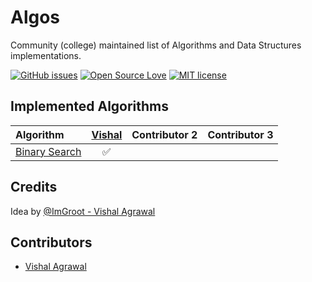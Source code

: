 # Algos

Community (college) maintained list of Algorithms and Data Structures implementations.

[![GitHub issues](https://img.shields.io/github/issues/iiitv/algos.svg)](https://github.com/RCubedClub/algos/issues)
[![Open Source Love](https://badges.frapsoft.com/os/v3/open-source.svg?v=102)](https://github.com/RCubedClub/algos)
[![MIT license](http://img.shields.io/badge/license-MIT-brightgreen.svg)](http://opensource.org/licenses/MIT)

## Implemented Algorithms


| Algorithm | [Vishal](https://github.com/vishuvish) | Contributor 2 | Contributor 3 |
|:--------------|:----------------:|:----------------:|:----------------:|
| [Binary Search](https://www.geeksforgeeks.org/binary-search/)| :white_check_mark: | | |


## Credits

Idea by [@ImGroot - Vishal Agrawal](https://github.com/vishuvish)


## Contributors

* [Vishal Agrawal](https://github.com/vishuvish)